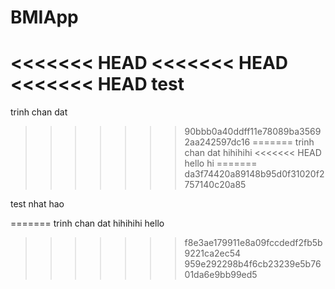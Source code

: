 # BMIApp
<<<<<<< HEAD
<<<<<<< HEAD
<<<<<<< HEAD
test
=======
trinh chan dat
>>>>>>> 90bbb0a40ddff11e78089ba35692aa242597dc16
=======
trinh chan dat hihihihi
<<<<<<< HEAD
hello
hi
=======
>>>>>>> da3f74420a89148b95d0f31020f2757140c20a85

test nhat hao

=======
trinh chan dat hihihihi
hello
>>>>>>> f8e3ae179911e8a09fccdedf2fb5b9221ca2ec54
>>>>>>> 959e292298b4f6cb23239e5b7601da6e9bb99ed5


